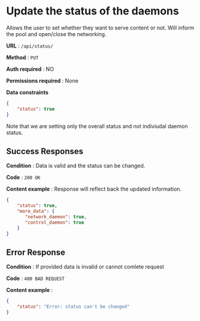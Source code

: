 # Update the status of the daemons

Allows the user to set whether they want to serve content or not. Will inform the pool and open/close the networking.

**URL** : `/api/status/`

**Method** : `PUT`

**Auth required** : NO

**Permissions required** : None

**Data constraints**

```json
{
    "status": true
}
```

Note that we are setting only the overall status and not indiviudal daemon status.


## Success Responses

**Condition** : Data is valid and the status can be changed.

**Code** : `200 OK`

**Content example** : Response will reflect back the updated information. 

```json
{
    "status": true,
    "more_data": {
       "network_daemon": true,
       "control_daemon": true
    }
}
```

## Error Response

**Condition** : If provided data is invalid or cannot comlete request

**Code** : `400 BAD REQUEST`

**Content example** :

```json
{
    "status": "Error: status can't be changed"
}
```
